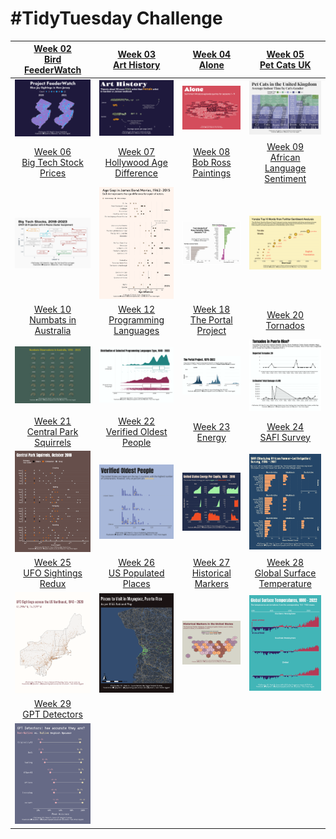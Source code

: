 # #TidyTuesday Challenge

<!-- table header, followed by pictures link -->

|                                                                [Week 02<br>Bird FeederWatch](https://github.com/poncest/tidytuesday/tree/main/2023/Week_02)                                                                 |                                                                      [Week 03<br>Art History](https://github.com/poncest/tidytuesday/tree/main/2023/Week_03)                                                                      |                                                                        [Week 04<br>Alone](https://github.com/poncest/tidytuesday/tree/main/2023/Week_04)                                                                         |                                                                         [Week 05<br>Pet Cats UK](https://github.com/poncest/tidytuesday/tree/main/2023/Week_05)                                                                          |
|:--------------:|:-----------------:|:-----------------:|:-----------------:|
|                                                                                             ![](Week_02/2023_02.png "Week 02")                                                                                              |                                                                                                ![](Week_03/2023_03.png "Week 03")                                                                                                 |                                                                                                ![](Week_04/2023_04.png "Week 04")                                                                                                |                                                                                                    ![](Week_05/2023_05.png "Week 05")                                                                                                    |
|                                                              [Week 06<br>Big Tech Stock Prices](https://github.com/poncest/tidytuesday/tree/main/2023/Week_06)                                                              |                                                               [Week 07<br>Hollywood Age Difference](https://github.com/poncest/tidytuesday/tree/main/2023/Week_07)                                                                |                                                                  [Week 08<br>Bob Ross Paintings](https://github.com/poncest/tidytuesday/tree/main/2023/Week_08)                                                                  |                                                                  [Week 09<br>African Language Sentiment](https://github.com/poncest/tidytuesday/tree/main/2023/Week_09)                                                                  |
|                                                                                             ![](Week_06/2023_06.png "Week 06")                                                                                              |                                                                                                ![](Week_07/2023_07.png "Week 07")                                                                                                 |                                                                                                ![](Week_08/2023_08.png "Week 08")                                                                                                |                                                                                                    ![](Week_09/2023_09.png "Week 09")                                                                                                    |
|                                                              [Week 10<br>Numbats in Australia](https://github.com/poncest/tidytuesday/tree/main/2023/Week_10)                                                               |                                                                 [Week 12<br>Programming Languages](https://github.com/poncest/tidytuesday/tree/main/2023/Week_12)                                                                 |                                                                 [Week 18<br> The Portal Project](https://github.com/poncest/tidytuesday/tree/main/2023/Week_18)                                                                  |                                                                           [Week 20<br>Tornados](https://github.com/poncest/tidytuesday/tree/main/2023/Week_20)                                                                           |
|                                                                                             ![](Week_10/2023_10.png "Week 10")                                                                                              |                                                                                                ![](Week_12/2023_12.png "Week 12")                                                                                                 |                                                                                             ![]()![](Week_18/2023_18.png "Week 18")                                                                                              |                                                                                                    ![](Week_20/2023_20.png "Week 20")                                                                                                    |
|                                                             [Week 21<br>Central Park Squirrels](https://github.com/poncest/tidytuesday/tree/main/2023/Week_21)                                                              |                                                                [Week 22<br>Verified Oldest People](https://github.com/poncest/tidytuesday/tree/main/2023/Week_22)                                                                 |                                                                        [Week 23<br>Energy](https://github.com/poncest/tidytuesday/tree/main/2023/Week_23)                                                                        |        [Week 24](https://github.com/poncest/tidytuesday/tree/main/2023/Week_24)[<br>](https://github.com/poncest/tidytuesday/tree/main/2023/Week_23)[SAFI Survey](https://github.com/poncest/tidytuesday/tree/main/2023/Week_24)         |
|                                                                                             ![](Week_21/2023_21.png "Week 21")                                                                                              |                                                                                                ![](Week_22/2023_22.png "Week 22")                                                                                                 |                                                                                                ![](Week_23/2023_23.png "Week 23")                                                                                                |                                                                                                    ![](Week_24/2023_24.png "Week 24")                                                                                                    |
|                                                               [Week 25<br>UFO Sightings Redux](https://github.com/poncest/tidytuesday/tree/main/2023/Week_25)                                                               | [Week 26](https://github.com/poncest/tidytuesday/tree/main/2023/Week_26)[<br>](https://github.com/poncest/tidytuesday/tree/main/2023/Week_25)[US Populated Places](https://github.com/poncest/tidytuesday/tree/main/2023/Week_26) | [Week 27](https://github.com/poncest/tidytuesday/tree/main/2023/Week_27)[<br>](https://github.com/poncest/tidytuesday/tree/main/2023/Week_25)[Historical Markers](https://github.com/poncest/tidytuesday/tree/main/2023/Week_27) | [Week 28](https://github.com/poncest/tidytuesday/tree/main/2023/Week_28)[<br>](https://github.com/poncest/tidytuesday/tree/main/2023/Week_25)[Global Surface Temperature](https://github.com/poncest/tidytuesday/tree/main/2023/Week_28) |
|                                                                                             ![](Week_25/2023_25.png "Week 25")                                                                                              |                                                                                                ![](Week_26/2023_26.png "Week 26")                                                                                                 |                                                                                                ![](Week_27/2023_27.png "Week 27")                                                                                                |                                                                                                    ![](Week_28/2023_28.png "Week 28")                                                                                                    |
| [Week 29](https://github.com/poncest/tidytuesday/tree/main/2023/Week_29)[<br>](https://github.com/poncest/tidytuesday/tree/main/2023/Week_25)[GPT Detectors](https://github.com/poncest/tidytuesday/tree/main/2023/Week_29) |                                                                                                                                                                                                                                   |                                                                                                                                                                                                                                  |                                                                                                                                                                                                                                          |
|                                                                                             ![](Week_29/2023_29.png "Week 29")                                                                                              |                                                                                                                                                                                                                                   |                                                                                                                                                                                                                                  |                                                                                                                                                                                                                                          |
